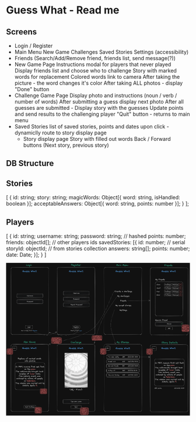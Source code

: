 # Guess What - Read me

## Screens
- Login / Register
- Main Menu
  New Game
  Challenges
  Saved Stories
  Settings (accessibility)
- Friends (Search/Add/Remove friend, friends list, send message(?))
- New Game Page
  Instructions modal for players that never played
  Display friends list and choose who to challenge
  Story with marked words for replacement
  Colored words link to camera
  After taking the picture - the word changes it's color
  After taking ALL photos - display "Done" button
- Challenge Game Page
  Display photo and instructions (noun / verb / number of words)
  After submitting a guess display next photo
  After all guesses are submitted - Display story with the guesses
  Update points and send results to the challenging player
  "Quit" button - returns to main menu
- Saved Stories
   list of saved stories, points and dates
   upon click - dynamiclly route to story display page
   - Story display page
      Story with filled out words
      Back / Forward buttons (Next story, previous story)

## DB Structure
Stories
-------
[
  {
    id: string;
    story: string;
    magicWords: Object[{ word: string, isHandled: boolean }];
    acceptableAnswers: Object[{ word: string, points: number }];
  }
];

Players
-------
[
  {
    id: string;
    username: string;
    password: string; // hashed
    points: number;
    friends: objectId[]; // other players ids
    savedStories: [{ 
      id: number; // serial
      storyId: objectId; // from stories collection
      answers: string[];
      points: number;
      date: Date;
     }];
  }
]

![Alt text](assets/images/guess-what-sketch.png)
